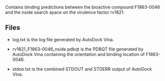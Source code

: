 Contains binding predictions between the bioactive compound F1863-0046 and the nside search space on the virulence factor rv1821.

## Files

- log.txt is the log file generated by AutoDock Vina.

- rv1821_F1863-0046_nside.pdbqt is the PDBQT file generated by AutoDock Vina containing the orientation and binding location of F1863-0046.

- stdoe.txt is the combined STDOUT and STDERR output of AutoDock Vina.

